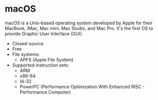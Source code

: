 # macOS

macOS is a Unix-based operating system developed by Apple for their MacBook, iMac, Mac mini, Mac Studio, and Mac Pro. It's the first OS to provide Graphic User Interface (GUI).

- Closed-source
- Free
- File systems:
  - APFS (Apple File System)
- Supported instruction sets:
  - ARM
  - x86-64
  - IA-32
  - PowerPC (Performance Optimization With Enhanced RISC - Performance Computer)